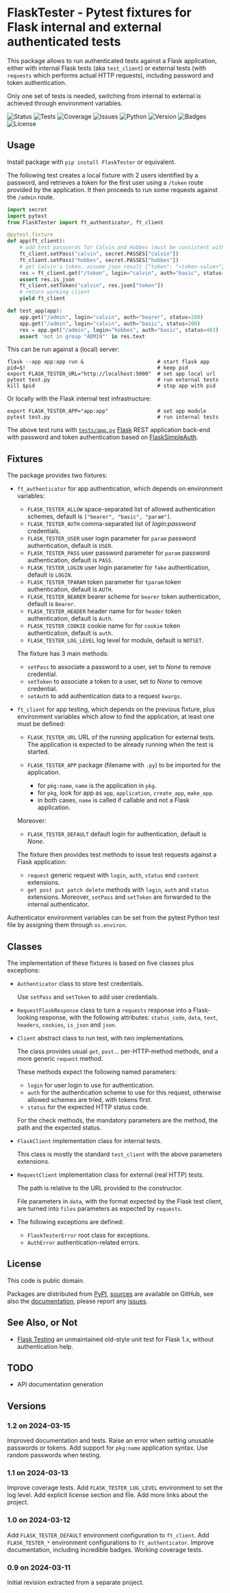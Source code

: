 # FlaskTester - Pytest fixtures for Flask internal and external authenticated tests

This package allows to run authenticated tests against a Flask application,
either with internal Flask tests (aka `test_client`) or external tests (with
`requests` which performs actual HTTP requests), including password and token
authentication.

Only one set of tests is needed, switching from internal to external is
achieved through environment variables.

![Status](https://github.com/zx80/flask-tester/actions/workflows/package.yml/badge.svg?branch=main&style=flat)
![Tests](https://img.shields.io/badge/tests-10%20✓-success)
![Coverage](https://img.shields.io/badge/coverage-100%25-success)
![Issues](https://img.shields.io/github/issues/zx80/flask-tester?style=flat)
![Python](https://img.shields.io/badge/python-3-informational)
![Version](https://img.shields.io/pypi/v/FlaskTester)
![Badges](https://img.shields.io/badge/badges-8-informational)
![License](https://img.shields.io/pypi/l/flasktester?style=flat)

## Usage

Install package with `pip install FlaskTester` or equivalent.

The following test creates a local fixture with 2 users identified by a
password, and retrieves a token for the first user using a `/token` route
provided by the application.
It then proceeds to run some requests against the `/admin` route.

```python
import secret
import pytest
from FlaskTester import ft_authenticator, ft_client

@pytest.fixture
def app(ft_client):
    # add test passwords for Calvin and Hobbes (must be consistent with app!)
    ft_client.setPass("calvin", secret.PASSES["calvin"])
    ft_client.setPass("hobbes", secret.PASSES["hobbes"])
    # get Calvin's token, assume json result {"token": "<token-value>"}
    res = ft_client.get("/token", login="calvin", auth="basic", status=200)
    assert res.is_json
    ft_client.setToken("calvin", res.json["token"])
    # return working client
    yield ft_client

def test_app(app):
    app.get("/admin", login="calvin", auth="bearer", status=200)
    app.get("/admin", login="calvin", auth="basic", status=200)
    res = app.get("/admin", login="hobbes", auth="basic", status=403)
    assert 'not in group "ADMIN"' in res.text
```

This can be run against a (local) server:

```shell
flask --app app:app run &                        # start flask app
pid=$!                                           # keep pid
export FLASK_TESTER_URL="http://localhost:5000"  # set app local url
pytest test.py                                   # run external tests
kill $pid                                        # stop app with pid
```

Or locally with the Flask internal test infrastructure:

```shell
export FLASK_TESTER_APP="app:app"                # set app module
pytest test.py                                   # run internal tests
```

The above test runs with [`tests/app.py`](tests/app.py)
[Flask](https://flask.palletsprojects.com/)
REST application back-end with password and token authentication based on
[FlaskSimpleAuth](https://pypi.org/project/FlaskSimpleAuth/).

## Fixtures

The package provides two fixtures:

- `ft_authenticator` for app authentication, which depends on environment variables:

  - `FLASK_TESTER_ALLOW` space-separated list of allowed authentication schemes,
    default is `["bearer", "basic", "param"]`.
  - `FLASK_TESTER_AUTH` comma-separated list of _login:password_ credentials.
  - `FLASK_TESTER_USER` user login parameter for `param` password authentication,
    default is `USER`.
  - `FLASK_TESTER_PASS` user password parameter for `param` password authentication,
    default is `PASS`.
  - `FLASK_TESTER_LOGIN` user login parameter for `fake` authentication,
    default is `LOGIN`.
  - `FLASK_TESTER_TPARAM` token parameter for `tparam` token authentication,
    default is `AUTH`.
  - `FLASK_TESTER_BEARER` bearer scheme for `bearer` token authentication,
    default is `Bearer`.
  - `FLASK_TESTER_HEADER` header name for for `header` token authentication,
    default is `Auth`.
  - `FLASK_TESTER_COOKIE` cookie name for for `cookie` token authentication,
    default is `auth`.
  - `FLASK_TESTER_LOG_LEVEL` log level for module,
    default is `NOTSET`.

  The fixture has 3 main methods:
  - `setPass` to associate a password to a user, set to _None_ to remove credential.
  - `setToken` to associate a token to a user, set to _None_ to remove credential.
  - `setAuth` to add authentication data to a request `kwargs`.

- `ft_client` for app testing, which depends on the previous fixture, plus
  environment variables which allow to find the application, at least one must
  be defined:

  - `FLASK_TESTER_URL` URL of the running application for external tests.
    The application is expected to be already running when the test is started.

  - `FLASK_TESTER_APP` package (filename with `.py`) to be imported for the application.
    - for `pkg:name`, `name` is the application in `pkg`.
    - for `pkg`, look for app as `app`, `application`, `create_app`, `make_app`.
    - in both cases, `name` is called if callable and not a Flask application.

  Moreover:
  - `FLASK_TESTER_DEFAULT` default login for authentication, default is _None_.

  The fixture then provides test methods to issue test requests against a Flask application:
  - `request` generic request with `login`, `auth`, `status` end `content` extensions.
  - `get post put patch delete` methods with `login`, `auth` and `status` extensions.
  Moreover, `setPass` and `setToken` are forwarded to the internal authenticator.

Authenticator environment variables can be set from the pytest Python test file by
assigning them through `os.environ`.

## Classes

The implementation of these fixtures is based on five classes plus exceptions:

- `Authenticator` class to store test credentials.

  Use `setPass` and `setToken` to add user credentials.

- `RequestFlaskResponse` class to turn a `requests` response into
  a Flask-looking response, with the following attributes: `status_code`,
  `data`, `text`, `headers`, `cookies`, `is_json` and `json`.

- `Client` abstract class to run test, with two implementations.

  The class provides usual `get`, `post`… per-HTTP-method methods,
  and a more generic `request` method.

  These methods expect the following named parameters:

  - `login` for user login to use for authentication.
  - `auth` for the authentication scheme to use for this request,
    otherwise allowed schemes are tried, with tokens first.
  - `status` for the expected HTTP status code.

  For the check methods, the mandatory parameters are the method, the path
  and the expected status.

- `FlaskClient` implementation class for internal tests.

   This class is mostly the standard `test_client` with the above parameters
   extensions.

- `RequestClient` implementation class for external (real HTTP) tests.

  The path is relative to the URL provided to the constructor.

  File parameters in `data`, with the format expected by the Flask test client,
  are turned into `files` parameters as expected by `requests`.

- The following exceptions are defined:
  - `FlaskTesterError` root class for exceptions.
  - `AuthError` authentication-related errors.

## License

This code is public domain.

Packages are distributed from [PyPI](https://pypi.org/project/FlaskTester/),
[sources](https://github.com/zx80/flask-tester) are available on GitHub,
see also the [documentation](https://zx80.github.io/flask-tester/),
please report any [issues](https://github.com/zx80/flask-tester/issues).

## See Also, or Not

- [Flask Testing](https://github.com/jarus/flask-testing) an unmaintained
  old-style unit test for Flask 1.x, without authentication help.

## TODO

- API documentation generation

## Versions

### 1.2 on 2024-03-15

Improved documentation and tests.
Raise an error when setting unusable passwords or tokens.
Add support for `pkg:name` application syntax.
Use random passwords when testing.

### 1.1 on 2024-03-13

Improve coverage tests.
Add `FLASK_TESTER_LOG_LEVEL` environment to set the log level.
Add explicit license section and file.
Add more links about the project.

### 1.0 on 2024-03-12

Add `FLASK_TESTER_DEFAULT` environment configuration to `ft_client`.
Add `FLASK_TESTER_*` environment configurations to `ft_authenticator`.
Improve documentation, including incredible badges.
Working coverage tests.

### 0.9 on 2024-03-11

Initial revision extracted from a separate project.
